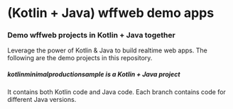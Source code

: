 
# (Kotlin + Java) wffweb demo apps

### Demo wffweb projects in Kotlin + Java together

Leverage the power of Kotlin & Java to build realtime web apps. The following are the demo projects in this repository.

##### kotlinminimalproductionsample is a Kotlin + Java project
It contains both Kotlin code and Java code. Each branch contains code for different Java versions.


